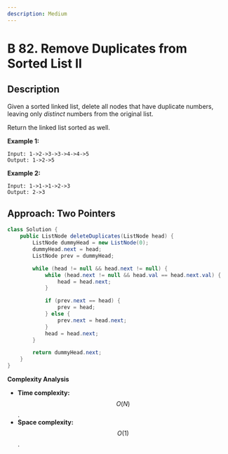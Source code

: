 ```yaml
---
description: Medium
---
```


# B 82. Remove Duplicates from Sorted List II

## Description

Given a sorted linked list, delete all nodes that have duplicate numbers, leaving only _distinct_ numbers from the original list.

Return the linked list sorted as well.

**Example 1:**

```text
Input: 1->2->3->3->4->4->5
Output: 1->2->5
```

**Example 2:**

```text
Input: 1->1->1->2->3
Output: 2->3
```

## Approach: Two Pointers

```java
class Solution {
    public ListNode deleteDuplicates(ListNode head) {
        ListNode dummyHead = new ListNode(0);
        dummyHead.next = head;
        ListNode prev = dummyHead;

        while (head != null && head.next != null) {
            while (head.next != null && head.val == head.next.val) {
                head = head.next;
            }

            if (prev.next == head) {
                prev = head;
            } else {
                prev.next = head.next;
            }
            head = head.next;
        }

        return dummyHead.next;
    }
}
```

**Complexity Analysis**

* **Time complexity:** $$O(N)$$.
* **Space complexity:** $$O(1)$$.

